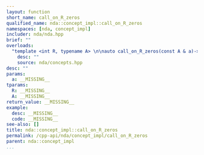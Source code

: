 ```yaml
---
layout: function
short_name: call_on_R_zeros
qualified_name: nda::concept_impl::call_on_R_zeros
namespaces: [nda, concept_impl]
includer: nda/nda.hpp
brief: ""
overloads:
  "template <int R, typename A> \n\nauto call_on_R_zeros(const A & a)-> decltype(call_on_R_zeros_impl(std::make_index_sequence<R>({}), a))":
    desc: ""
    source: nda/concepts.hpp
desc: ""
params:
  a: __MISSING__
tparams:
  R: __MISSING__
  A: __MISSING__
return_value: __MISSING__
example:
  desc: __MISSING__
  code: __MISSING__
see-also: []
title: nda::concept_impl::call_on_R_zeros
permalink: /cpp-api/nda/concept_impl/call_on_R_zeros
parent: nda::concept_impl
...
```


